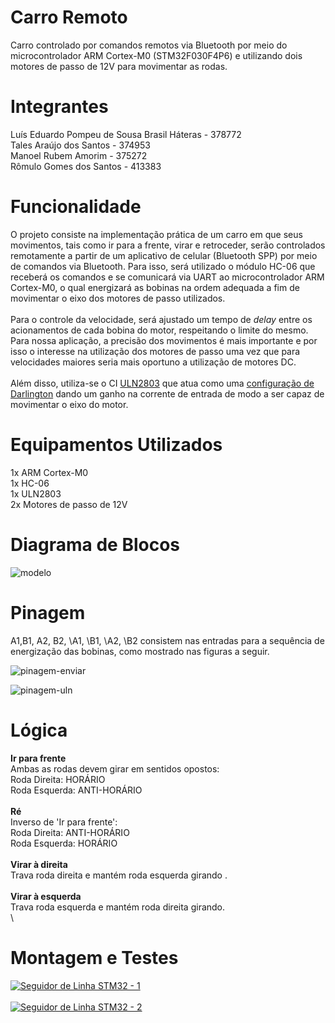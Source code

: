 # Carro Remoto
Carro controlado por comandos remotos via Bluetooth por meio do microcontrolador ARM Cortex-M0 (STM32F030F4P6) e utilizando dois motores de passo de 12V para movimentar as rodas. 

# Integrantes
Luís Eduardo Pompeu de Sousa Brasil Háteras - 378772 \
Tales Araújo dos Santos - 374953 \
Manoel Rubem Amorim - 375272 \
Rômulo Gomes dos Santos - 413383

# Funcionalidade
O projeto consiste na implementação prática de um carro em que seus movimentos, tais como ir para a frente, virar e retroceder, serão controlados remotamente a partir de um aplicativo de celular (Bluetooth SPP) por meio de comandos via Bluetooth. Para isso, será utilizado o módulo HC-06 que receberá os comandos e se comunicará via UART ao microcontrolador ARM Cortex-M0, o qual energizará as bobinas na ordem adequada a fim de movimentar o eixo dos motores de passo utilizados. \
\
Para o controle da velocidade, será ajustado um tempo de *delay* entre os acionamentos de cada bobina do motor, respeitando o limite do mesmo. Para nossa aplicação, a precisão dos movimentos é mais importante e por isso o interesse na utilização dos motores de passo uma vez que para velocidades maiores seria mais oportuno a utilização de motores DC. \
\
Além disso, utiliza-se o CI [ULN2803](http://www.ti.com/lit/ds/symlink/uln2803a.pdf) que atua como uma [configuração de Darlington](https://en.wikipedia.org/wiki/Darlington_transistor) dando um ganho na corrente de entrada de modo a ser capaz de movimentar o eixo do motor. 

# Equipamentos Utilizados
1x ARM Cortex-M0 \
1x HC-06 \
1x ULN2803 \
2x Motores de passo de 12V

# Diagrama de Blocos
![modelo](https://user-images.githubusercontent.com/56649205/67427909-7311ac80-f5b3-11e9-8e2c-abb0defb1b24.png)

# Pinagem
A1,B1, A2, B2, \A1, \B1, \A2, \B2 consistem nas entradas para a sequência de energização das bobinas, como mostrado nas figuras a seguir.

![pinagem-enviar](https://user-images.githubusercontent.com/56649205/67429677-0ac4ca00-f5b7-11e9-8249-ad337fdbcdf3.jpg)

![pinagem-uln](https://user-images.githubusercontent.com/56649205/67430034-cbe34400-f5b7-11e9-9ed2-30522354549f.PNG)

# Lógica
**Ir para frente**\
Ambas as rodas devem girar em sentidos opostos:\
Roda Direita: HORÁRIO\
Roda Esquerda: ANTI-HORÁRIO\
\
**Ré**\
Inverso de 'Ir para frente':\
Roda Direita: ANTI-HORÁRIO\
Roda Esquerda: HORÁRIO\
\
**Virar à direita**\
Trava roda direita e mantém roda esquerda girando . 
\
\
**Virar à esquerda**\
Trava roda esquerda e mantém roda direita girando. 
\
\
# Montagem e Testes
[![Seguidor de Linha STM32 - 1](https://img.youtube.com/vi/PYC14cG-f94/0.jpg)](https://www.youtube.com/watch?v=PYC14cG-f94)
\
\
[![Seguidor de Linha STM32 - 2](https://img.youtube.com/vi/lV8cyVYBDkQ/0.jpg)](https://www.youtube.com/watch?v=lV8cyVYBDkQ)

